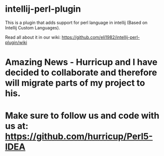 # intellij-perl-plugin
This is a plugin that adds support for perl language in intellij (Based on Intellij Custom Languages).

Read all about it in our wiki:
https://github.com/eli1982/intellij-perl-plugin/wiki

# Amazing News - Hurricup and I have decided to collaborate and therefore will migrate parts of my project to his.
# Make sure to follow us and code with us at: https://github.com/hurricup/Perl5-IDEA
